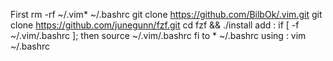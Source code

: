 First rm -rf ~/.vim* ~/.bashrc
git clone https://github.com/BilbOk/.vim.git
git clone https://github.com/junegunn/fzf.git
cd fzf && ./install
add : 
if [ -f ~/.vim/.bashrc ]; then
        source ~/.vim/.bashrc
fi
to * ~/.bashrc using : 
	vim ~/.bashrc
